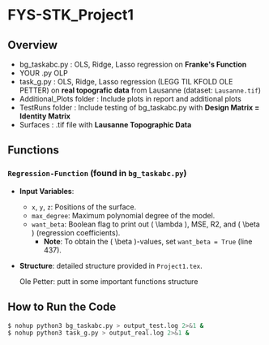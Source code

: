 # FYS-STK_Project1

## Overview
- bg_taskabc.py  :   OLS, Ridge, Lasso regression on **Franke's Function**
- YOUR .py OLP
- task_g.py      :   OLS, Ridge, Lasso regression (LEGG TIL KFOLD OLE PETTER)  on **real topografic data** from Lausanne (dataset: `Lausanne.tif`)
- Additional_Plots folder   : Include plots in report and additional plots
- TestRuns folder           : Include testing of bg_taskabc.py with **Design Matrix = Identity Matrix**
- Surfaces                  : .tif file with **Lausanne Topographic Data**
  
## Functions
### `Regression-Function` (found in `bg_taskabc.py`)
- **Input Variables**:
  - `x`, `y`, `z`: Positions of the surface.
  - `max_degree`: Maximum polynomial degree of the model.
  - `want_beta`: Boolean flag to print out \( \lambda \), MSE, R2, and \( \beta \) (regression coefficients).  
    - **Note**: To obtain the \( \beta \)-values, set `want_beta = True` (line 437).
- **Structure**: detailed structure provided in `Project1.tex`.

     
  Ole Petter: putt in some important functions structure



## How to Run the Code
```bash
$ nohup python3 bg_taskabc.py > output_test.log 2>&1 &
$ nohup python3 task_g.py > output_real.log 2>&1 &
